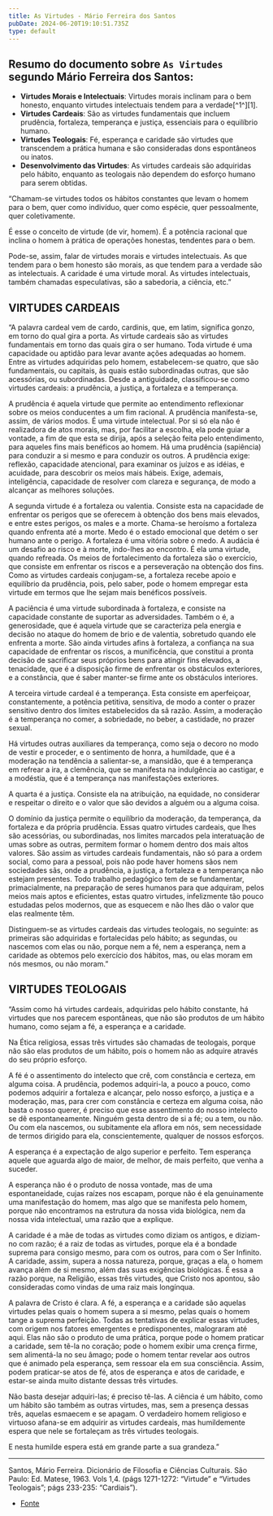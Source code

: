 ```yaml
---
title: As Virtudes - Mário Ferreira dos Santos
pubDate: 2024-06-20T19:10:51.735Z
type: default
---
```


## Resumo do documento sobre `As Virtudes` segundo Mário Ferreira dos Santos:

- **Virtudes Morais e Intelectuais**: Virtudes morais inclinam para o bem honesto, enquanto virtudes intelectuais tendem para a verdade[^1^][1].
- **Virtudes Cardeais**: São as virtudes fundamentais que incluem prudência, fortaleza, temperança e justiça, essenciais para o equilíbrio humano.
- **Virtudes Teologais**: Fé, esperança e caridade são virtudes que transcendem a prática humana e são consideradas dons espontâneos ou inatos.
- **Desenvolvimento das Virtudes**: As virtudes cardeais são adquiridas pelo hábito, enquanto as teologais não dependem do esforço humano para serem obtidas.

“Chamam-se virtudes todos os hábitos constantes que levam o homem para o bem, quer como indivíduo, quer como espécie, quer pessoalmente, quer coletivamente.

É esse o conceito de virtude (de vir, homem). É a potência racional que inclina o homem à prática de operações honestas, tendentes para o bem.

Pode-se, assim, falar de virtudes morais e virtudes intelectuais. As que tendem para o bem honesto são morais, as que tendem para a verdade são as intelectuais. A caridade é uma virtude moral. As virtudes intelectuais, também chamadas especulativas, são a sabedoria, a ciência, etc.”

## VIRTUDES CARDEAIS

“A palavra cardeal vem de cardo, cardinis, que, em latim, significa gonzo, em torno do qual gira a porta. As virtude cardeais são as virtudes fundamentais em torno das quais gira o ser humano. Toda virtude é uma capacidade ou aptidão para levar avante ações adequadas ao homem. Entre as virtudes adquiridas pelo homem, estabelecem-se quatro, que são fundamentais, ou capitais, às quais estão subordinadas outras, que são acessórias, ou subordinadas. Desde a antiguidade, classificou-se como virtudes cardeais: a prudência, a justiça, a fortaleza e a temperança.

A prudência é aquela virtude que permite ao entendimento reflexionar sobre os meios conducentes a um fim racional. A prudência manifesta-se, assim, de vários modos. É uma virtude intelectual. Por si só ela não é realizadora de atos morais, mas, por facilitar a escolha, ela pode guiar a vontade, a fim de que esta se dirija, após a seleção feita pelo entendimento, para aqueles fins mais benéficos ao homem. Há uma prudência (sapiência) para conduzir a si mesmo e para conduzir os outros. A prudência exige: reflexão, capacidade atencional, para examinar os juízos e as idéias, e acuidade, para descobrir os meios mais hábeis. Exige, ademais, inteligência, capacidade de resolver com clareza e segurança, de modo a alcançar as melhores soluções.

A segunda virtude é a fortaleza ou valentia. Consiste esta na capacidade de enfrentar os perigos que se oferecem à obtenção dos bens mais elevados, e entre estes perigos, os males e a morte. Chama-se heroísmo a fortaleza quando enfrenta até a morte. Medo é o estado emocional que detém o ser humano ante o perigo. A fortaleza é uma vitória sobre o medo. A audácia é um desafio ao risco e à morte, indo-lhes ao encontro. É ela uma virtude, quando refreada. Os meios de fortalecimento da fortaleza são o exercício, que consiste em enfrentar os riscos e a perseveração na obtenção dos fins. Como as virtudes cardeais conjugam-se, a fortaleza recebe apoio e equilíbrio da prudência, pois, pelo saber, pode o homem empregar esta virtude em termos que lhe sejam mais benéficos possíveis.

A paciência é uma virtude subordinada à fortaleza, e consiste na capacidade constante de suportar as adversidades. Também o é, a generosidade, que é aquela virtude que se caracteriza pela energia e decisão no ataque do homem de brio e de valentia, sobretudo quando ele enfrenta a morte. São ainda virtudes afins à fortaleza, a confiança na sua capacidade de enfrentar os riscos, a munificência, que constitui a pronta decisão de sacrificar seus próprios bens para atingir fins elevados, a tenacidade, que é a disposição firme de enfrentar os obstáculos exteriores, e a constância, que é saber manter-se firme ante os obstáculos interiores.

A terceira virtude cardeal é a temperança. Esta consiste em aperfeiçoar, constantemente, a potência petitiva, sensitiva, de modo a conter o prazer sensitivo dentro dos limites estabelecidos da sã razão. Assim, a moderação é a temperança no comer, a sobriedade, no beber, a castidade, no prazer sexual.

Há virtudes outras auxiliares da temperança, como seja o decoro no modo de vestir e proceder, e o sentimento de honra, a humildade, que é a moderação na tendência a salientar-se, a mansidão, que é a temperança em refrear a ira, a clemência, que se manifesta na indulgência ao castigar, e a modéstia, que é a temperança nas manifestações exteriores.

A quarta é a justiça. Consiste ela na atribuição, na equidade, no considerar e respeitar o direito e o valor que são devidos a alguém ou a alguma coisa.

O domínio da justiça permite o equilíbrio da moderação, da temperança, da fortaleza e da própria prudência. Essas quatro virtudes cardeais, que lhes são acessórias, ou subordinadas, nos limites marcados pela interatuação de umas sobre as outras, permitem formar o homem dentro dos mais altos valores. São assim as virtudes cardeais fundamentais, não só para a ordem social, como para a pessoal, pois não pode haver homens sãos nem sociedades sãs, onde a prudência, a justiça, a fortaleza e a temperança não estejam presentes. Todo trabalho pedagógico tem de se fundamentar, primacialmente, na preparação de seres humanos para que adquiram, pelos meios mais aptos e eficientes, estas quatro virtudes, infelizmente tão pouco estudadas pelos modernos, que as esquecem e não lhes dão o valor que elas realmente têm.

Distinguem-se as virtudes cardeais das virtudes teologais, no seguinte: as primeiras são adquiridas e fortalecidas pelo hábito; as segundas, ou nascemos com elas ou não, porque nem a fé, nem a esperança, nem a caridade as obtemos pelo exercício dos hábitos, mas, ou elas moram em nós mesmos, ou não moram.”

## VIRTUDES TEOLOGAIS

“Assim como há virtudes cardeais, adquiridas pelo hábito constante, há virtudes que nos parecem espontâneas, que não são produtos de um hábito humano, como sejam a fé, a esperança e a caridade.

Na Ética religiosa, essas três virtudes são chamadas de teologais, porque não são elas produtos de um hábito, pois o homem não as adquire através do seu próprio esforço.

A fé é o assentimento do intelecto que crê, com constância e certeza, em alguma coisa. A prudência, podemos adquiri-la, a pouco a pouco, como podemos adquirir a fortaleza e alcançar, pelo nosso esforço, a justiça e a moderação, mas, para crer com constância e certeza em alguma coisa, não basta o nosso querer, é preciso que esse assentimento do nosso intelecto se dê espontaneamente. Ninguém gesta dentro de si a fé; ou a tem, ou não. Ou com ela nascemos, ou subitamente ela aflora em nós, sem necessidade de termos dirigido para ela, conscientemente, qualquer de nossos esforços.

A esperança é a expectação de algo superior e perfeito. Tem esperança aquele que aguarda algo de maior, de melhor, de mais perfeito, que venha a suceder.

A esperança não é o produto de nossa vontade, mas de uma espontaneidade, cujas raízes nos escapam, porque não é ela genuinamente uma manifestação do homem, mas algo que se manifesta pelo homem, porque não encontramos na estrutura da nossa vida biológica, nem da nossa vida intelectual, uma razão que a explique.

A caridade é a mãe de todas as virtudes como diziam os antigos, e diziam-no com razão; é a raiz de todas as virtudes, porque ela é a bondade suprema para consigo mesmo, para com os outros, para com o Ser Infinito. A caridade, assim, supera a nossa natureza, porque, graças a ela, o homem avança além de si mesmo, além das suas exigências biológicas. É essa a razão porque, na Religião, essas três virtudes, que Cristo nos apontou, são consideradas como vindas de uma raiz mais longínqua.

A palavra de Cristo é clara. A fé, a esperança e a caridade são aquelas virtudes pelas quais o homem supera a si mesmo, pelas quais o homem tange a suprema perfeição. Todas as tentativas de explicar essas virtudes, com origem nos fatores emergentes e predisponentes, malograram até aqui. Elas não são o produto de uma prática, porque pode o homem praticar a caridade, sem tê-la no coração; pode o homem exibir uma crença firme, sem alimentá-la no seu âmago; pode o homem tentar revelar aos outros que é animado pela esperança, sem ressoar ela em sua consciência. Assim, podem praticar-se atos de fé, atos de esperança e atos de caridade, e estar-se ainda muito distante dessas três virtudes.

Não basta desejar adquiri-las; é preciso tê-las. A ciência é um hábito, como um hábito são também as outras virtudes, mas, sem a presença dessas três, aquelas esmaecem e se apagam. O verdadeiro homem religioso e virtuoso afana-se em adquirir as virtudes cardeais, mas humildemente espera que nele se fortaleçam as três virtudes teologais.

E nesta humilde espera está em grande parte a sua grandeza.”

_____

Santos, Mário Ferreira. Dicionário de Filosofia e Ciências Culturais. São Paulo: Ed. Matese, 1963. Vols 1,4. (págs 1271-1272: “Virtude” e “Virtudes Teologais”; págs 233-235: “Cardiais”).

  - [Fonte](https://t.co/knDByK5kZ5)
